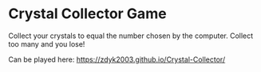 # Crystal Collector Game

Collect your crystals to equal the number chosen by the computer.  Collect too many and you lose!

Can be played here: https://zdyk2003.github.io/Crystal-Collector/
